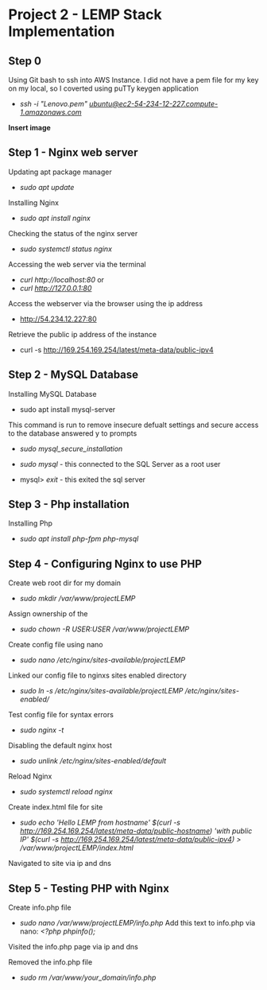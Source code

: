 # Project 2 - LEMP Stack Implementation

## Step 0 
Using Git bash to ssh into AWS Instance. 
I did not have a pem file for my key on my local, so I coverted using puTTy keygen application
- *ssh -i "Lenovo.pem" ubuntu@ec2-54-234-12-227.compute-1.amazonaws.com*

**Insert image**

## Step 1 - Nginx web server

Updating apt package manager
- *sudo apt update*

Installing Nginx
- *sudo apt install nginx*

Checking the status of the nginx server
- *sudo systemctl status nginx*

Accessing the web server via the terminal 
- *curl http://localhost:80*
or
- *curl http://127.0.0.1:80*

Access the webserver via the browser using the ip address
- http://54.234.12.227:80

Retrieve the public ip address of the instance
- curl -s http://169.254.169.254/latest/meta-data/public-ipv4


## Step 2 - MySQL Database

Installing MySQL Database
- sudo apt install mysql-server

This command is run to remove insecure defualt settings and secure access to the database
answered y to prompts
- *sudo mysql_secure_installation*


- *sudo mysql* - this connected to the SQL Server as a root user
- mysql> *exit* - this exited the sql server

## Step 3 - Php installation

Installing Php
- *sudo apt install php-fpm php-mysql*

## Step 4 - Configuring Nginx to use PHP

Create web root dir for my domain
- *sudo mkdir /var/www/projectLEMP*

Assign ownership of the 
- *sudo chown -R $USER:$USER /var/www/projectLEMP*

Create config file using nano
- *sudo nano /etc/nginx/sites-available/projectLEMP*

Linked our config file to nginxs sites enabled directory
- *sudo ln -s /etc/nginx/sites-available/projectLEMP /etc/nginx/sites-enabled/*

Test config file for syntax errors
- *sudo nginx -t*

Disabling the default nginx host
- *sudo unlink /etc/nginx/sites-enabled/default*

Reload Nginx
- *sudo systemctl reload nginx* 

Create index.html file for site
- *sudo echo 'Hello LEMP from hostname' $(curl -s http://169.254.169.254/latest/meta-data/public-hostname) 'with public IP' $(curl -s http://169.254.169.254/latest/meta-data/public-ipv4) > /var/www/projectLEMP/index.html*

Navigated to site via ip and dns

## Step 5 - Testing PHP with Nginx

Create info.php file 
- *sudo nano /var/www/projectLEMP/info.php*
Add this text to info.php via nano: *<?php
phpinfo();*

Visited the info.php page via ip and dns


Removed the info.php file
- *sudo rm /var/www/your_domain/info.php*